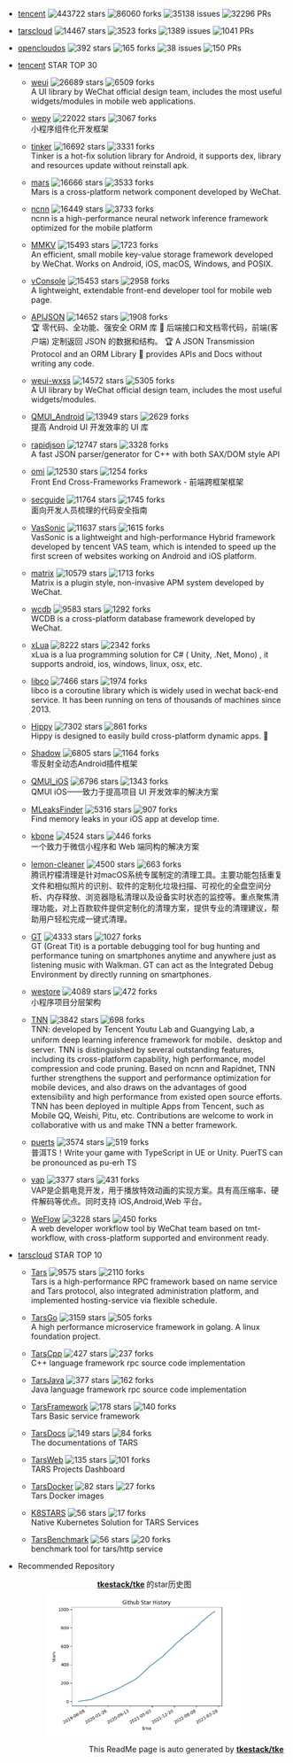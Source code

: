 
+ [tencent](https://github.com/tencent)
![443722 stars](https://img.shields.io/badge/Stars-443722-green)
![86060 forks](https://img.shields.io/badge/Forks-86060-green)
![35138 issues](https://img.shields.io/badge/Issues-35138-green)
![32296 PRs](https://img.shields.io/badge/PRs-32296-green)

+ [tarscloud](https://github.com/tarscloud)
![14467 stars](https://img.shields.io/badge/Stars-14467-green)
![3523 forks](https://img.shields.io/badge/Forks-3523-green)
![1389 issues](https://img.shields.io/badge/Issues-1389-green)
![1041 PRs](https://img.shields.io/badge/PRs-1041-green)

+ [opencloudos](https://github.com/opencloudos)
![392 stars](https://img.shields.io/badge/Stars-392-green)
![165 forks](https://img.shields.io/badge/Forks-165-green)
![38 issues](https://img.shields.io/badge/Issues-38-green)
![150 PRs](https://img.shields.io/badge/PRs-150-green)



+ [tencent](https://github.com/tencent) STAR TOP 30
    
    + [weui](https://github.com/tencent/weui) 
    ![26689 stars](https://img.shields.io/badge/Stars-26689-green)
    ![6509 forks](https://img.shields.io/badge/Forks-6509-green)  
    A UI library by WeChat official design team, includes the most useful widgets/modules in mobile web applications.
    
    + [wepy](https://github.com/tencent/wepy) 
    ![22022 stars](https://img.shields.io/badge/Stars-22022-green)
    ![3067 forks](https://img.shields.io/badge/Forks-3067-green)  
    小程序组件化开发框架
    
    + [tinker](https://github.com/tencent/tinker) 
    ![16692 stars](https://img.shields.io/badge/Stars-16692-green)
    ![3331 forks](https://img.shields.io/badge/Forks-3331-green)  
    Tinker is a hot-fix solution library for Android, it supports dex, library and resources update without reinstall apk.
    
    + [mars](https://github.com/tencent/mars) 
    ![16666 stars](https://img.shields.io/badge/Stars-16666-green)
    ![3533 forks](https://img.shields.io/badge/Forks-3533-green)  
    Mars is a cross-platform network component  developed by WeChat.
    
    + [ncnn](https://github.com/tencent/ncnn) 
    ![16449 stars](https://img.shields.io/badge/Stars-16449-green)
    ![3733 forks](https://img.shields.io/badge/Forks-3733-green)  
    ncnn is a high-performance neural network inference framework optimized for the mobile platform
    
    + [MMKV](https://github.com/tencent/MMKV) 
    ![15493 stars](https://img.shields.io/badge/Stars-15493-green)
    ![1723 forks](https://img.shields.io/badge/Forks-1723-green)  
    An efficient, small mobile key-value storage framework developed by WeChat. Works on Android, iOS, macOS, Windows, and POSIX.
    
    + [vConsole](https://github.com/tencent/vConsole) 
    ![15453 stars](https://img.shields.io/badge/Stars-15453-green)
    ![2958 forks](https://img.shields.io/badge/Forks-2958-green)  
    A lightweight, extendable front-end developer tool for mobile web page.
    
    + [APIJSON](https://github.com/tencent/APIJSON) 
    ![14652 stars](https://img.shields.io/badge/Stars-14652-green)
    ![1908 forks](https://img.shields.io/badge/Forks-1908-green)  
    🏆 零代码、全功能、强安全 ORM 库 🚀 后端接口和文档零代码，前端(客户端) 定制返回 JSON 的数据和结构。 🏆 A JSON Transmission Protocol and an ORM Library 🚀  provides APIs and Docs without writing any code.
    
    + [weui-wxss](https://github.com/tencent/weui-wxss) 
    ![14572 stars](https://img.shields.io/badge/Stars-14572-green)
    ![5305 forks](https://img.shields.io/badge/Forks-5305-green)  
    A UI library by WeChat official design team, includes the most useful widgets/modules.
    
    + [QMUI_Android](https://github.com/tencent/QMUI_Android) 
    ![13949 stars](https://img.shields.io/badge/Stars-13949-green)
    ![2629 forks](https://img.shields.io/badge/Forks-2629-green)  
    提高 Android UI 开发效率的 UI 库
    
    + [rapidjson](https://github.com/tencent/rapidjson) 
    ![12747 stars](https://img.shields.io/badge/Stars-12747-green)
    ![3328 forks](https://img.shields.io/badge/Forks-3328-green)  
    A fast JSON parser/generator for C++ with both SAX/DOM style API
    
    + [omi](https://github.com/tencent/omi) 
    ![12530 stars](https://img.shields.io/badge/Stars-12530-green)
    ![1254 forks](https://img.shields.io/badge/Forks-1254-green)  
     Front End Cross-Frameworks Framework - 前端跨框架框架
    
    + [secguide](https://github.com/tencent/secguide) 
    ![11764 stars](https://img.shields.io/badge/Stars-11764-green)
    ![1745 forks](https://img.shields.io/badge/Forks-1745-green)  
    面向开发人员梳理的代码安全指南
    
    + [VasSonic](https://github.com/tencent/VasSonic) 
    ![11637 stars](https://img.shields.io/badge/Stars-11637-green)
    ![1615 forks](https://img.shields.io/badge/Forks-1615-green)  
    VasSonic is a lightweight and high-performance Hybrid framework developed by tencent VAS team, which is intended to speed up the first screen of websites working on Android and iOS platform. 
    
    + [matrix](https://github.com/tencent/matrix) 
    ![10579 stars](https://img.shields.io/badge/Stars-10579-green)
    ![1713 forks](https://img.shields.io/badge/Forks-1713-green)  
    Matrix is a plugin style, non-invasive APM system developed by WeChat.
    
    + [wcdb](https://github.com/tencent/wcdb) 
    ![9583 stars](https://img.shields.io/badge/Stars-9583-green)
    ![1292 forks](https://img.shields.io/badge/Forks-1292-green)  
    WCDB is a cross-platform database framework developed by WeChat.
    
    + [xLua](https://github.com/tencent/xLua) 
    ![8222 stars](https://img.shields.io/badge/Stars-8222-green)
    ![2342 forks](https://img.shields.io/badge/Forks-2342-green)  
    xLua is a lua programming solution for  C# ( Unity, .Net, Mono) , it supports android, ios, windows, linux, osx, etc.
    
    + [libco](https://github.com/tencent/libco) 
    ![7466 stars](https://img.shields.io/badge/Stars-7466-green)
    ![1974 forks](https://img.shields.io/badge/Forks-1974-green)  
    libco is a coroutine library which is widely used in wechat  back-end service. It has been running on tens of thousands of machines since 2013.
    
    + [Hippy](https://github.com/tencent/Hippy) 
    ![7302 stars](https://img.shields.io/badge/Stars-7302-green)
    ![861 forks](https://img.shields.io/badge/Forks-861-green)  
    Hippy is designed to easily build cross-platform dynamic apps. 👏
    
    + [Shadow](https://github.com/tencent/Shadow) 
    ![6805 stars](https://img.shields.io/badge/Stars-6805-green)
    ![1164 forks](https://img.shields.io/badge/Forks-1164-green)  
    零反射全动态Android插件框架
    
    + [QMUI_iOS](https://github.com/tencent/QMUI_iOS) 
    ![6796 stars](https://img.shields.io/badge/Stars-6796-green)
    ![1343 forks](https://img.shields.io/badge/Forks-1343-green)  
    QMUI iOS——致力于提高项目 UI 开发效率的解决方案
    
    + [MLeaksFinder](https://github.com/tencent/MLeaksFinder) 
    ![5316 stars](https://img.shields.io/badge/Stars-5316-green)
    ![907 forks](https://img.shields.io/badge/Forks-907-green)  
    Find memory leaks in your iOS app at develop time.
    
    + [kbone](https://github.com/tencent/kbone) 
    ![4524 stars](https://img.shields.io/badge/Stars-4524-green)
    ![446 forks](https://img.shields.io/badge/Forks-446-green)  
    一个致力于微信小程序和 Web 端同构的解决方案
    
    + [lemon-cleaner](https://github.com/tencent/lemon-cleaner) 
    ![4500 stars](https://img.shields.io/badge/Stars-4500-green)
    ![663 forks](https://img.shields.io/badge/Forks-663-green)  
    腾讯柠檬清理是针对macOS系统专属制定的清理工具。主要功能包括重复文件和相似照片的识别、软件的定制化垃圾扫描、可视化的全盘空间分析、内存释放、浏览器隐私清理以及设备实时状态的监控等。重点聚焦清理功能，对上百款软件提供定制化的清理方案，提供专业的清理建议，帮助用户轻松完成一键式清理。
    
    + [GT](https://github.com/tencent/GT) 
    ![4333 stars](https://img.shields.io/badge/Stars-4333-green)
    ![1027 forks](https://img.shields.io/badge/Forks-1027-green)  
    GT (Great Tit) is a portable debugging tool for bug hunting and performance tuning on smartphones anytime and anywhere just as listening music with Walkman. GT can act as the Integrated Debug Environment by directly running on smartphones.
    
    + [westore](https://github.com/tencent/westore) 
    ![4089 stars](https://img.shields.io/badge/Stars-4089-green)
    ![472 forks](https://img.shields.io/badge/Forks-472-green)  
    小程序项目分层架构
    
    + [TNN](https://github.com/tencent/TNN) 
    ![3842 stars](https://img.shields.io/badge/Stars-3842-green)
    ![698 forks](https://img.shields.io/badge/Forks-698-green)  
    TNN: developed by Tencent Youtu Lab and Guangying Lab, a uniform deep learning inference framework for mobile、desktop and server. TNN is distinguished by several outstanding features, including its cross-platform capability, high performance, model compression and code pruning. Based on ncnn and Rapidnet, TNN further strengthens the support and performance optimization for mobile devices, and also draws on the advantages of good extensibility and high performance from existed open source efforts. TNN has been deployed in multiple Apps from Tencent, such as Mobile QQ, Weishi, Pitu, etc. Contributions are welcome to work in collaborative with us and make TNN a better framework. 
    
    + [puerts](https://github.com/tencent/puerts) 
    ![3574 stars](https://img.shields.io/badge/Stars-3574-green)
    ![519 forks](https://img.shields.io/badge/Forks-519-green)  
    普洱TS！Write your game with TypeScript in UE or Unity. PuerTS can be pronounced as pu-erh TS
    
    + [vap](https://github.com/tencent/vap) 
    ![3377 stars](https://img.shields.io/badge/Stars-3377-green)
    ![431 forks](https://img.shields.io/badge/Forks-431-green)  
    VAP是企鹅电竞开发，用于播放特效动画的实现方案。具有高压缩率、硬件解码等优点。同时支持 iOS,Android,Web 平台。
    
    + [WeFlow](https://github.com/tencent/WeFlow) 
    ![3228 stars](https://img.shields.io/badge/Stars-3228-green)
    ![450 forks](https://img.shields.io/badge/Forks-450-green)  
    A web developer workflow tool by WeChat team based on tmt-workflow, with cross-platform supported and environment ready.
    

+ [tarscloud](https://github.com/tarscloud) STAR TOP 10
    
    + [Tars](https://github.com/tarscloud/Tars) 
    ![9575 stars](https://img.shields.io/badge/Stars-9575-green)
    ![2110 forks](https://img.shields.io/badge/Forks-2110-green)  
    Tars is a high-performance RPC framework based on name service and Tars protocol, also integrated administration platform, and implemented hosting-service via flexible schedule.
    
    + [TarsGo](https://github.com/tarscloud/TarsGo) 
    ![3159 stars](https://img.shields.io/badge/Stars-3159-green)
    ![505 forks](https://img.shields.io/badge/Forks-505-green)  
    A  high performance microservice  framework  in golang. A linux foundation project.
    
    + [TarsCpp](https://github.com/tarscloud/TarsCpp) 
    ![427 stars](https://img.shields.io/badge/Stars-427-green)
    ![237 forks](https://img.shields.io/badge/Forks-237-green)  
    C++ language framework rpc source code implementation
    
    + [TarsJava](https://github.com/tarscloud/TarsJava) 
    ![377 stars](https://img.shields.io/badge/Stars-377-green)
    ![162 forks](https://img.shields.io/badge/Forks-162-green)  
    Java language framework rpc source code implementation
    
    + [TarsFramework](https://github.com/tarscloud/TarsFramework) 
    ![178 stars](https://img.shields.io/badge/Stars-178-green)
    ![140 forks](https://img.shields.io/badge/Forks-140-green)  
    Tars Basic service framework
    
    + [TarsDocs](https://github.com/tarscloud/TarsDocs) 
    ![149 stars](https://img.shields.io/badge/Stars-149-green)
    ![84 forks](https://img.shields.io/badge/Forks-84-green)  
    The documentations of TARS
    
    + [TarsWeb](https://github.com/tarscloud/TarsWeb) 
    ![135 stars](https://img.shields.io/badge/Stars-135-green)
    ![101 forks](https://img.shields.io/badge/Forks-101-green)  
    TARS Projects Dashboard
    
    + [TarsDocker](https://github.com/tarscloud/TarsDocker) 
    ![82 stars](https://img.shields.io/badge/Stars-82-green)
    ![27 forks](https://img.shields.io/badge/Forks-27-green)  
    Tars Docker  images
    
    + [K8STARS](https://github.com/tarscloud/K8STARS) 
    ![56 stars](https://img.shields.io/badge/Stars-56-green)
    ![17 forks](https://img.shields.io/badge/Forks-17-green)  
    Native Kubernetes  Solution for TARS Services
    
    + [TarsBenchmark](https://github.com/tarscloud/TarsBenchmark) 
    ![56 stars](https://img.shields.io/badge/Stars-56-green)
    ![20 forks](https://img.shields.io/badge/Forks-20-green)  
    benchmark tool for tars/http service
    


+ Recommended Repository  
<p align="center">
      <strong>
        <a href="https://github.com/tkestack/tke" target="_blank">tkestack/tke</a>
      </strong>  的star历史图
  <br>
  <img src="https://raw.githubusercontent.com/ButterAndButterfly/GithubTools/master/data/stars_history.jpg" width="350px"></img>    
</p>

<p align="right">
      This ReadMe page is auto generated by 
      <strong>
        <a href="https://github.com/tkestack/tke" target="_blank">tkestack/tke</a><br>
      </strong>   
</p>